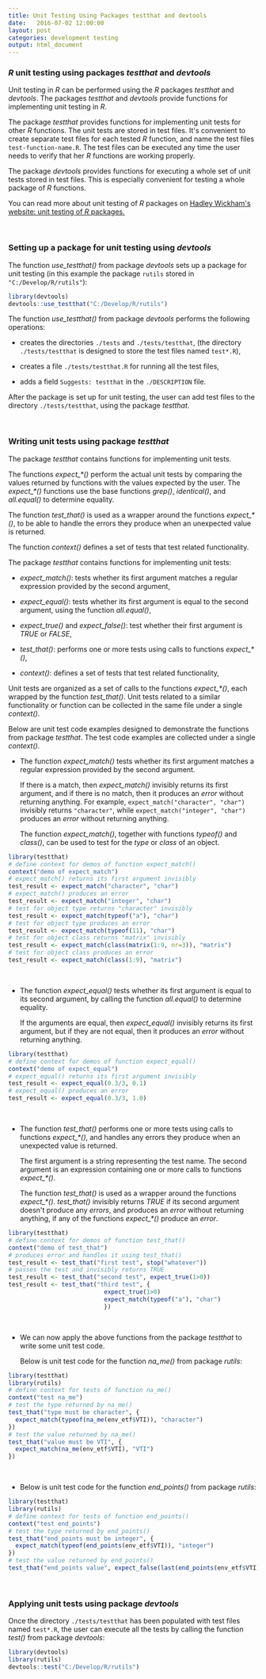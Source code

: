 ```yaml
---
title: Unit Testing Using Packages testthat and devtools
date:   2016-07-02 12:00:00
layout: post
categories: development testing
output: html_document
---
```


### *R* unit testing using packages *testthat* and *devtools*

Unit testing in *R* can be performed using the *R* packages *testthat* and *devtools*. 
The packages *testthat* and *devtools* provide functions for implementing unit testing in *R*.  

The package *testthat* provides functions for implementing unit tests for other *R* functions.  The unit tests are stored in test files.  It's convenient to create separate test files for each tested *R* function, and name the test files `test-function-name.R`.  The test files can be executed any time the user needs to verify that her *R* functions are working properly.  

The package *devtools* provides functions for executing a whole set of unit tests stored in test files.  This is especially convenient for testing a whole package of *R* functions. 

You can read more about unit testing of *R* packages on 
<a href="http://r-pkgs.had.co.nz/tests.html" target="_blank"> Hadley Wickham's website: unit testing of *R* packages. </a>

<br>


### Setting up a package for unit testing using *devtools*

The function *use_testthat()* from package *devtools* sets up a package for unit testing (in this example the package `rutils` stored in `"C:/Develop/R/rutils"`): 

```r
library(devtools)
devtools::use_testthat("C:/Develop/R/rutils")
```

The function *use_testthat()* from package *devtools* performs the following operations:

+ creates the directories `./tests` and `./tests/testthat`, (the directory `./tests/testthat` is designed to store the test files named `test*.R`),

+ creates a file `./tests/testthat.R` for running all the test files,

+ adds a field `Suggests: testthat` in the `./DESCRIPTION` file.

After the package is set up for unit testing, the user can add test files to the 
directory `./tests/testthat`, using the package *testthat*. 

<br>


### Writing unit tests using package *testthat*

The package *testthat* contains functions for implementing unit tests. 

The functions *expect_\*()* perform the actual unit tests by comparing the values returned by functions with the values expected by the user.  The *expect_\*()* functions use the base functions *grep()*, *identical()*, and *all.equal()* to determine equality. 

The function *test_that()* is used as a wrapper around the functions *expect_\*()*, to be able to handle the errors they produce when an unexpected value is returned. 

The function *context()* defines a set of tests that test related functionality. 
 
The package *testthat* contains functions for implementing unit tests:

+ *expect_match()*: tests whether its first argument matches a regular expression provided by the second argument,

+ *expect_equal()*: tests whether its first argument is equal to the second argument, using the function *all.equal()*,

+ *expect_true()* and *expect_false()*: test whether their first argument is *TRUE* or *FALSE*,

+ *test_that()*: performs one or more tests using calls to functions *expect_\*()*,

+ *context()*: defines a set of tests that test related functionality,

Unit tests are organized as a set of calls to the functions *expect_\*()*, each wrapped by the function *test_that()*. 
Unit tests related to a similar functionality or function can be collected in the same file under a single *context()*.

Below are unit test code examples designed to demonstrate the functions from package *testthat*.  The test code examples are collected under a single *context()*. 

+ The function *expect_match()* tests whether its first argument matches a regular expression provided by the second argument.

    If there is a match, then *expect_match()* invisibly returns its first argument, and if there is no match, then it produces an *error* without returning anything.
For example, `expect_match("character", "char")` invisibly returns `"character"`, while `expect_match("integer", "char")` produces an *error* without returning anything.

    The function *expect_match()*, together with functions *typeof()* and *class()*, can be used to test for the *type* or *class* of an object.


```r
library(testthat)
# define context for demos of function expect_match()
context("demo of expect_match")
# expect_match() returns its first argument invisibly
test_result <- expect_match("character", "char")
# expect_match() produces an error
test_result <- expect_match("integer", "char")
# test for object type returns "character" invisibly
test_result <- expect_match(typeof("a"), "char")
# test for object type produces an error
test_result <- expect_match(typeof(11), "char")
# test for object class returns "matrix" invisibly
test_result <- expect_match(class(matrix(1:9, nr=3)), "matrix")
# test for object class produces an error
test_result <- expect_match(class(1:9), "matrix")
```
<br>

+ The function *expect_equal()* tests whether its first argument is equal to its second argument, by calling the function *all.equal()* to determine equality. 

    If the arguments are equal, then *expect_equal()* invisibly returns its first argument, but if they are not equal, then it produces an *error* without returning anything.


```r
library(testthat)
# define context for demos of function expect_equal()
context("demo of expect_equal")
# expect_equal() returns its first argument invisibly
test_result <- expect_equal(0.3/3, 0.1)
# expect_equal() produces an error
test_result <- expect_equal(0.3/3, 1.0)
```
<br>

+ The function *test_that()* performs one or more tests using calls to functions *expect_\*()*, and handles any errors they produce when an unexpected value is returned. 

    The first argument is a string representing the test name.  The second argument is an expression containing one or more calls to functions *expect_\*()*. 

    The function *test_that()* is used as a wrapper around the functions *expect_\*()*.
*test_that()* invisibly returns *TRUE* if its second argument doesn't produce any *errors*, and produces an *error* without returning anything, if any of the functions *expect_\*()* produce an *error*.


```r
library(testthat)
# define context for demos of function test_that()
context("demo of test_that")
# produces error and handles it using test_that()
test_result <- test_that("first test", stop("whatever"))
# passes the test and invisibly returns TRUE
test_result <- test_that("second test", expect_true(1>0))
test_result <- test_that("third test", {
                           expect_true(1>0) 
                           expect_match(typeof("a"), "char")
                           })
```
<br>

+ We can now apply the above functions from the package *testthat* to write some unit test code.

    Below is unit test code for the function *na_me()* from package *rutils*:


```r
library(testthat)
library(rutils)
# define context for tests of function na_me()
context("test na_me")
# test the type returned by na_me()
test_that("type must be character", {
  expect_match(typeof(na_me(env_etf$VTI)), "character")
})
# test the value returned by na_me()
test_that("value must be VTI", {
  expect_match(na_me(env_etf$VTI), "VTI")
})
```

<br>

+ Below is unit test code for the function *end_points()* from package *rutils*:


```r
library(testthat)
library(rutils)
# define context for tests of function end_points()
context("test end_points")
# test the type returned by end_points()
test_that("end_points must be integer", {
  expect_match(typeof(end_points(env_etf$VTI)), "integer")
})
# test the value returned by end_points()
test_that("end_points value", expect_false(last(end_points(env_etf$VTI)) > NROW(env_etf$VTI)))
```

<br>


### Applying unit tests using package *devtools*

Once the directory `./tests/testthat` has been populated with test files named `test*.R`, the user can execute all the tests by calling the function *test()* from package *devtools*: 

```r
library(devtools)
library(rutils)
devtools::test("C:/Develop/R/rutils")
```

